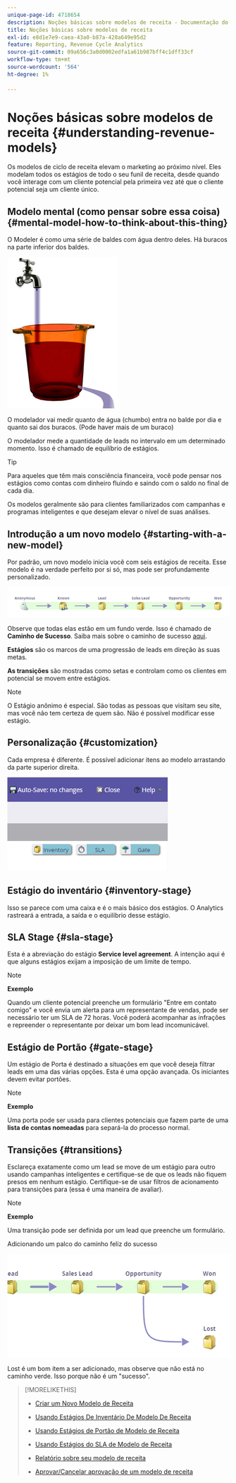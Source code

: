 ```yaml
---
unique-page-id: 4718654
description: Noções básicas sobre modelos de receita - Documentação do Marketo - Documentação do produto
title: Noções básicas sobre modelos de receita
exl-id: e8d1e7e9-caea-43a0-b87a-428a649e95d2
feature: Reporting, Revenue Cycle Analytics
source-git-commit: 09a656c3a0d0002edfa1a61b987bff4c1dff33cf
workflow-type: tm+mt
source-wordcount: '564'
ht-degree: 1%

---
```


# Noções básicas sobre modelos de receita {#understanding-revenue-models}

Os modelos de ciclo de receita elevam o marketing ao próximo nível. Eles modelam todos os estágios de todo o seu funil de receita, desde quando você interage com um cliente potencial pela primeira vez até que o cliente potencial seja um cliente único.

## Modelo mental (como pensar sobre essa coisa) {#mental-model-how-to-think-about-this-thing}

O Modeler é como uma série de baldes com água dentro deles. Há buracos na parte inferior dos baldes.

![](assets/image2015-6-12-10-3a14-3a4.png)

O modelador vai medir quanto de água (chumbo) entra no balde por dia e quanto sai dos buracos. (Pode haver mais de um buraco)

O modelador mede a quantidade de leads no intervalo em um determinado momento. Isso é chamado de equilíbrio de estágios.

>[!TIP]
>
>Para aqueles que têm mais consciência financeira, você pode pensar nos estágios como contas com dinheiro fluindo e saindo com o saldo no final de cada dia.

Os modelos geralmente são para clientes familiarizados com campanhas e programas inteligentes e que desejam elevar o nível de suas análises.

## Introdução a um novo modelo {#starting-with-a-new-model}

Por padrão, um novo modelo inicia você com seis estágios de receita. Esse modelo é na verdade perfeito por si só, mas pode ser profundamente personalizado.

![](assets/image2015-6-12-9-3a43-3a11.png)

Observe que todas elas estão em um fundo verde. Isso é chamado de **Caminho de Sucesso**. Saiba mais sobre o caminho de sucesso [aqui](/help/marketo/product-docs/reporting/revenue-cycle-analytics/revenue-cycle-models/understanding-revenue-model-success-path.md).

**Estágios** são os marcos de uma progressão de leads em direção às suas metas.

**As transições** são mostradas como setas e controlam como os clientes em potencial se movem entre estágios.

>[!NOTE]
>
>O Estágio anônimo é especial. São todas as pessoas que visitam seu site, mas você não tem certeza de quem são. Não é possível modificar esse estágio.

## Personalização {#customization}

Cada empresa é diferente. É possível adicionar itens ao modelo arrastando da parte superior direita.

![](assets/image2015-6-12-9-3a45-3a36.png)

## Estágio do inventário {#inventory-stage}

Isso se parece com uma caixa e é o mais básico dos estágios. O Analytics rastreará a entrada, a saída e o equilíbrio desse estágio.

## SLA Stage {#sla-stage}

Esta é a abreviação do estágio **Service level agreement**. A intenção aqui é que alguns estágios exijam a imposição de um limite de tempo.

>[!NOTE]
>
>**Exemplo**
>
>Quando um cliente potencial preenche um formulário &quot;Entre em contato comigo&quot; e você envia um alerta para um representante de vendas, pode ser necessário ter um SLA de 72 horas. Você poderá acompanhar as infrações e repreender o representante por deixar um bom lead incomunicável.

## Estágio de Portão {#gate-stage}

Um estágio de Porta é destinado a situações em que você deseja filtrar leads em uma das várias opções. Esta é uma opção avançada. Os iniciantes devem evitar portões.

>[!NOTE]
>
>**Exemplo**
>
>Uma porta pode ser usada para clientes potenciais que fazem parte de uma **lista de contas nomeadas** para separá-la do processo normal.

## Transições {#transitions}

Esclareça exatamente como um lead se move de um estágio para outro usando campanhas inteligentes e certifique-se de que os leads não fiquem presos em nenhum estágio. Certifique-se de usar filtros de acionamento para transições para (essa é uma maneira de avaliar).

>[!NOTE]
>
>**Exemplo**
>
>Uma transição pode ser definida por um lead que preenche um formulário.

Adicionando um palco do caminho feliz do sucesso

![](assets/image2015-6-12-10-3a10-3a26.png)

Lost é um bom item a ser adicionado, mas observe que não está no caminho verde. Isso porque não é um &quot;sucesso&quot;.

>[!MORELIKETHIS]
>
>* [Criar um Novo Modelo de Receita](/help/marketo/product-docs/reporting/revenue-cycle-analytics/revenue-cycle-models/create-a-new-revenue-model.md)
>
>* [Usando Estágios De Inventário De Modelo De Receita](/help/marketo/product-docs/reporting/revenue-cycle-analytics/revenue-cycle-models/using-revenue-model-inventory-stages.md)
>
>* [Usando Estágios de Portão de Modelo de Receita](/help/marketo/product-docs/reporting/revenue-cycle-analytics/revenue-cycle-models/using-revenue-model-gate-stages.md)
>
>* [Usando Estágios do SLA de Modelo de Receita](/help/marketo/product-docs/reporting/revenue-cycle-analytics/revenue-cycle-models/using-revenue-model-sla-stages.md)
>
>* [Relatório sobre seu modelo de receita](/help/marketo/product-docs/reporting/revenue-cycle-analytics/revenue-cycle-models/report-on-your-revenue-model.md)
>
>* [Aprovar/Cancelar aprovação de um modelo de receita](/help/marketo/product-docs/reporting/revenue-cycle-analytics/revenue-cycle-models/approve-unapprove-a-revenue-model.md)
